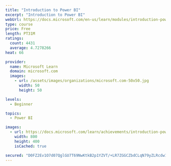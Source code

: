 ```yaml
---
title: "Introduction to Power BI"
excerpt: "Introduction to Power BI"
webUrl: https://docs.microsoft.com/en-us/learn/modules/introduction-power-bi/
type: course
price: Free
length: PT31M
ratings:
  count: 4431
  average: 4.7278266
heat: 66

provider:
  name: Microsoft Learn
  domain: microsoft.com
  images:
    - url: /assets/images/organizations/microsoft.com-50x50.jpg
      width: 50
      height: 50

levels:
  - Beginner

topics:
  - Power BI

images:
  - url: https://docs.microsoft.com/learn/achievements/introduction-power-bi-social.png
    width: 800
    height: 400
    isCached: true

secured: "D0FZ2Ev1O7d07QglGU7T69NwKtkB2p1YZVT/+LR7ZGGCZbdCLqN79yZLRcdw1sHP+Q+0DG7cIOIt4tXftx93WxIy77nBrahlvlCZ80C1OX36Qvnrun952cPi+tgaddPF2096PAKO5XZwcJcpFCj8dTO0qjrzgyYESnNneN9LN1psC0Xl28QS/CuGMg50o05XwAi+oeM60VYexjDoonzAcaDFhHGexcVW+Fgc/BJe4wFxEnewXq63LxEAURNf1jRXDxwixwE2lTI4e3Tb4okp9q4sDQ3fEFGh+mgH/yS1unT8GeLxb6yURynRdXaiMvU5dr4intye0Z2fKQ1riOmpI9Kz/fMBDspwFcaalLB8BuzC7vACKZp2JKfYx0i4gaGm5NpBd1sAzj67XUbFPE8PbYS2u1e9F5ryqq2BZmbLqY8=;IioMFTl6lchtCKTAPXL3zA=="
---
```


